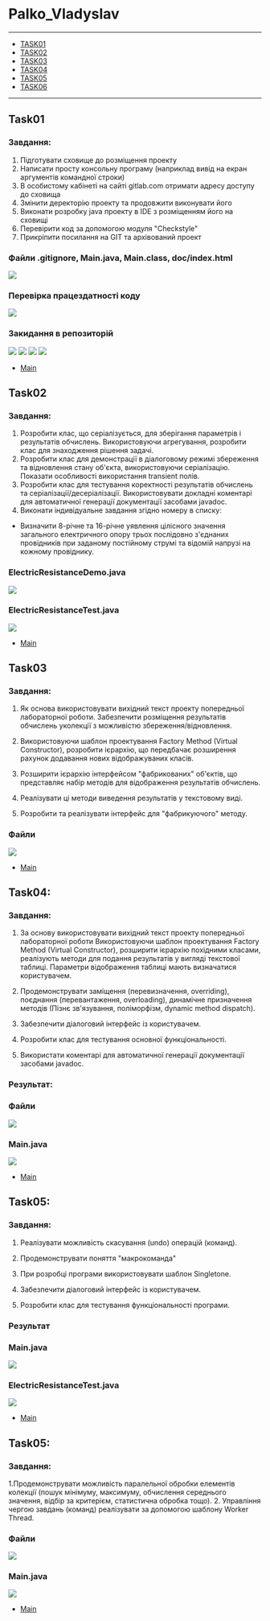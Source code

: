 # Palko_Vladyslav 
---
+ [TASK01](#Task01)
+ [TASK02](#Task02)
+ [TASK03](#Task03)
+ [TASK04](#Task04)
+ [TASK05](#Task05)
+ [TASK06](#Task06)

---
## Task01

### Завдання: 
1. Підготувати сховище до розміщення проекту
2. Написати просту консольну програму (наприклад вивід на екран аргументів командної строки)
3. В особистому кабінеті на сайті gitlab.com отримати адресу доступу до сховища
4. Змінити деректорію проекту та продовжити виконувати його
5. Виконати розробку java проекту в IDE з розміщенням його на сховищі
6. Перевірити код за допомогою модуля "Checkstyle"
7. Прикріпити посилання на GIT та архівований проект

### Файли .gitignore, Main.java, Main.class, doc/index.html

<img src="https://github.com/Stickki/Palko/blob/2e6c8ec36dd01873dce5e929ec9627658e3635ca/img/1_5.jpg" />

### Перевірка працездатності коду

<img src="https://github.com/Stickki/Palko/blob/2e6c8ec36dd01873dce5e929ec9627658e3635ca/img/1_1.jpg" />

### Закидання в репозиторій

<img src="https://github.com/Stickki/Palko/blob/2e6c8ec36dd01873dce5e929ec9627658e3635ca/img/1_2.jpg"/>
<img src="https://github.com/Stickki/Palko/blob/2e6c8ec36dd01873dce5e929ec9627658e3635ca/img/1_3.jpg"/>
<img src="https://github.com/Stickki/Palko/blob/2e6c8ec36dd01873dce5e929ec9627658e3635ca/img/1_4.jpg"/>
<img src="https://github.com/Stickki/Palko/blob/2e6c8ec36dd01873dce5e929ec9627658e3635ca/img/1_6.jpg"/>

+ [Main](#Palko_Vladyslav)

## Task02

### Завдання:
1. Розробити клас, що серіалізується, для зберігання параметрів і результатів
обчислень. Використовуючи агрегування, розробити клас для знаходження рішення
задачі. 
2. Розробити клас для демонстрації в діалоговому режимі збереження та
відновлення стану об'єкта, використовуючи серіалізацію. Показати особливості
використання transient полів. 
3. Розробити клас для тестування коректності результатів обчислень та
серіалізації/десеріалізації. Використовувати докладні коментарі для автоматичної генерації
документації засобами javadoc.
4. Виконати індивідуальне завдання згідно номеру в списку:
- Визначити 8-річне та 16-річне уявлення цілісного значення загального електричного опору трьох послідовно з'єднаних провідників при заданому постійному струмі та відомій напрузі на кожному провіднику.


### ElectricResistanceDemo.java
<img src="https://github.com/Stickki/Palko/blob/ebad4e7b6d2d3e9dc227e10f27d87ad4dd4bade1/img/2_1.jpg"/>

### ElectricResistanceTest.java
<img src="https://github.com/Stickki/Palko/blob/ebad4e7b6d2d3e9dc227e10f27d87ad4dd4bade1/img/2_2.jpg"/>

+ [Main](#Palko_Vladyslav)

## Task03

### Завдання:

1. Як основа використовувати вихідний текст проекту попередньої лабораторної роботи. Забезпечити розміщення результатів обчислень уколекції з можливістю збереження/відновлення.

2. Використовуючи шаблон проектування Factory Method (Virtual Constructor), розробити ієрархію, що передбачає розширення рахунок додавання
нових відображуваних класів.

3. Розширити ієрархію інтерфейсом "фабрикованих" об'єктів, що представляє набір методів для відображення результатів обчислень.

4. Реалізувати ці методи виведення результатів у текстовому виді.

5. Розробити та реалізувати інтерфейс для "фабрикуючого" методу.
 
### Файли

<img src="https://github.com/Stickki/Palko/blob/ebad4e7b6d2d3e9dc227e10f27d87ad4dd4bade1/img/3_1.jpg"/>

+ [Main](#Palko_Vladyslav)

## Task04:

### Завдання:

1. За основу використовувати вихідний текст проекту попередньої лабораторної роботи Використовуючи шаблон проектування Factory Method
(Virtual Constructor), розширити ієрархію похідними класами, реалізують методи для подання результатів у вигляді текстової
таблиці. Параметри відображення таблиці мають визначатися користувачем.

2. Продемонструвати заміщення (перевизначення, overriding), поєднання (перевантаження, overloading), динамічне призначення методів
(Пізнє зв'язування, поліморфізм, dynamic method dispatch).

3. Забезпечити діалоговий інтерфейс із користувачем.

4. Розробити клас для тестування основної функціональності.

5. Використати коментарі для автоматичної генерації документації засобами javadoc.

### Результат:

### Файли

<img src="https://github.com/Stickki/Palko/blob/ebad4e7b6d2d3e9dc227e10f27d87ad4dd4bade1/img/4_1.jpg" />

### Main.java

<img src="https://github.com/Stickki/Palko/blob/ebad4e7b6d2d3e9dc227e10f27d87ad4dd4bade1/img/4_2.jpg" />

+ [Main](#Palko_Vladyslav)

## Task05:

### Завдання:

1. Реалізувати можливість скасування (undo) операцій (команд).

2. Продемонструвати поняття "макрокоманда"

3. При розробці програми використовувати шаблон Singletone.

4. Забезпечити діалоговий інтерфейс із користувачем.

5. Розробити клас для тестування функціональності програми.

### Результат

### Main.java

<img src="https://github.com/Stickki/Palko/blob/ed376fa285078820f32a9681b270324968e34b56/img/5_1.jpg" />

### ElectricResistanceTest.java

<img src="https://github.com/Stickki/Palko/blob/ed376fa285078820f32a9681b270324968e34b56/img/5_2.jpg" />

+ [Main](#Palko_Vladyslav)

## Task05:

### Завдання:

1.Продемонструвати можливість паралельної обробки елементів колекції (пошук мінімуму, максимуму, обчислення середнього значення, відбір за критерієм, статистична обробка тощо).
2. Управління чергою завдань (команд) реалізувати за допомогою шаблону Worker Thread.

### Файли

<img src="https://github.com/Stickki/Palko/blob/0a39ca6dfb0bd00f75f87a74a4db6ff5a22e3d37/img/6_1.jpg" />

### Main.java

<img src="https://github.com/Stickki/Palko/blob/0a39ca6dfb0bd00f75f87a74a4db6ff5a22e3d37/img/6_2.jpg" />

+ [Main](#Palko_Vladyslav)
